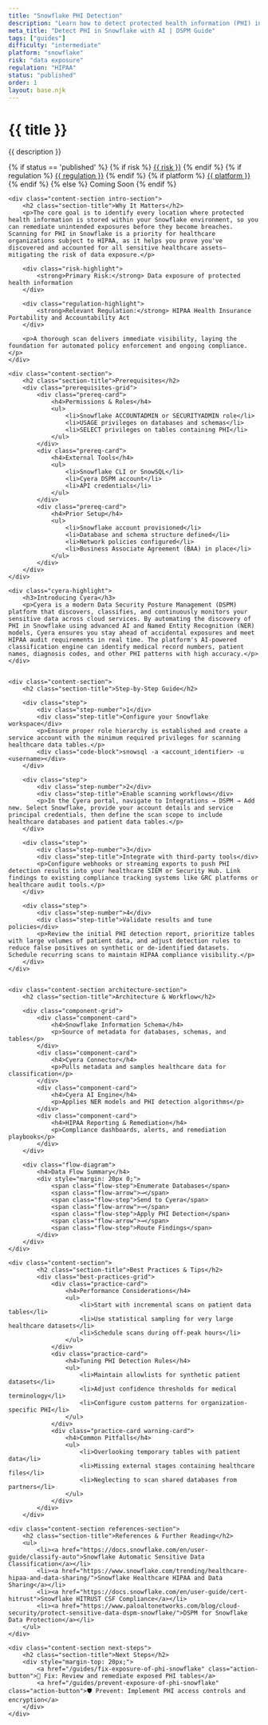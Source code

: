 ```yaml
---
title: "Snowflake PHI Detection"
description: "Learn how to detect protected health information (PHI) in Snowflake environments. Follow step-by-step guidance for HIPAA compliance."
meta_title: "Detect PHI in Snowflake with AI | DSPM Guide"
tags: ["guides"]
difficulty: "intermediate"
platform: "snowflake"
risk: "data exposure"
regulation: "HIPAA"
status: "published"
order: 1
layout: base.njk
---
```


<div class="container">
    <div class="header">
        <h1>{{ title }}</h1>
        <p>{{ description }}</p>
        <div class="guide-tags-container">
			<div class="guide-tags-wrapper">
		    {% if status == 'published' %}
		        {% if risk %}
		        <a href="/risk/{{ risk | downcase | replace: ' ', '-' }}/" class="guide-tag risk">{{ risk }}</a>
		        {% endif %}
		        {% if regulation %}
		        <a href="/regulation/{{ regulation | downcase | replace: ' ', '-' }}/" class="guide-tag regulation">{{ regulation }}</a>
		        {% endif %}
		        {% if platform %}
		        <a href="/platforms/{{ platform | downcase | replace: ' ', '-' }}/" class="guide-tag platform">{{ platform }}</a>
		        {% endif %}
		    {% else %}
		        <span class="guide-tag coming-soon">Coming Soon</span>
		    {% endif %}
		</div>
		</div>
    </div>

    <div class="content-section intro-section">
        <h2 class="section-title">Why It Matters</h2>
        <p>The core goal is to identify every location where protected health information is stored within your Snowflake environment, so you can remediate unintended exposures before they become breaches. Scanning for PHI in Snowflake is a priority for healthcare organizations subject to HIPAA, as it helps you prove you've discovered and accounted for all sensitive healthcare assets—mitigating the risk of data exposure.</p>
        
        <div class="risk-highlight">
            <strong>Primary Risk:</strong> Data exposure of protected health information
        </div>
        
        <div class="regulation-highlight">
            <strong>Relevant Regulation:</strong> HIPAA Health Insurance Portability and Accountability Act
        </div>
        
        <p>A thorough scan delivers immediate visibility, laying the foundation for automated policy enforcement and ongoing compliance.</p>
    </div>

    <div class="content-section">
        <h2 class="section-title">Prerequisites</h2>
        <div class="prerequisites-grid">
            <div class="prereq-card">
                <h4>Permissions & Roles</h4>
                <ul>
                    <li>Snowflake ACCOUNTADMIN or SECURITYADMIN role</li>
                    <li>USAGE privileges on databases and schemas</li>
                    <li>SELECT privileges on tables containing PHI</li>
                </ul>
            </div>
            <div class="prereq-card">
                <h4>External Tools</h4>
                <ul>
                    <li>Snowflake CLI or SnowSQL</li>
                    <li>Cyera DSPM account</li>
                    <li>API credentials</li>
                </ul>
            </div>
            <div class="prereq-card">
                <h4>Prior Setup</h4>
                <ul>
                    <li>Snowflake account provisioned</li>
                    <li>Database and schema structure defined</li>
                    <li>Network policies configured</li>
                    <li>Business Associate Agreement (BAA) in place</li>
                </ul>
            </div>
        </div>
    </div>
	
    <div class="cyera-highlight">
        <h3>Introducing Cyera</h3>
        <p>Cyera is a modern Data Security Posture Management (DSPM) platform that discovers, classifies, and continuously monitors your sensitive data across cloud services. By automating the discovery of PHI in Snowflake using advanced AI and Named Entity Recognition (NER) models, Cyera ensures you stay ahead of accidental exposures and meet HIPAA audit requirements in real time. The platform's AI-powered classification engine can identify medical record numbers, patient names, diagnosis codes, and other PHI patterns with high accuracy.</p>
    </div>
	

    <div class="content-section">
        <h2 class="section-title">Step-by-Step Guide</h2>
        
        <div class="step">
            <div class="step-number">1</div>
            <div class="step-title">Configure your Snowflake workspace</div>
            <p>Ensure proper role hierarchy is established and create a service account with the minimum required privileges for scanning healthcare data tables.</p>
            <div class="code-block">snowsql -a <account_identifier> -u <username></div>
        </div>

        <div class="step">
            <div class="step-number">2</div>
            <div class="step-title">Enable scanning workflows</div>
            <p>In the Cyera portal, navigate to Integrations → DSPM → Add new. Select Snowflake, provide your account details and service principal credentials, then define the scan scope to include healthcare databases and patient data tables.</p>
        </div>

        <div class="step">
            <div class="step-number">3</div>
            <div class="step-title">Integrate with third-party tools</div>
            <p>Configure webhooks or streaming exports to push PHI detection results into your healthcare SIEM or Security Hub. Link findings to existing compliance tracking systems like GRC platforms or healthcare audit tools.</p>
        </div>

        <div class="step">
            <div class="step-number">4</div>
            <div class="step-title">Validate results and tune policies</div>
            <p>Review the initial PHI detection report, prioritize tables with large volumes of patient data, and adjust detection rules to reduce false positives on synthetic or de-identified datasets. Schedule recurring scans to maintain HIPAA compliance visibility.</p>
        </div>
    </div>


    <div class="content-section architecture-section">
        <h2 class="section-title">Architecture & Workflow</h2>
        
        <div class="component-grid">
            <div class="component-card">
                <h4>Snowflake Information Schema</h4>
                <p>Source of metadata for databases, schemas, and tables</p>
            </div>
            <div class="component-card">
                <h4>Cyera Connector</h4>
                <p>Pulls metadata and samples healthcare data for classification</p>
            </div>
            <div class="component-card">
                <h4>Cyera AI Engine</h4>
                <p>Applies NER models and PHI detection algorithms</p>
            </div>
            <div class="component-card">
                <h4>HIPAA Reporting & Remediation</h4>
                <p>Compliance dashboards, alerts, and remediation playbooks</p>
            </div>
        </div>

        <div class="flow-diagram">
            <h4>Data Flow Summary</h4>
            <div style="margin: 20px 0;">
                <span class="flow-step">Enumerate Databases</span>
                <span class="flow-arrow">→</span>
                <span class="flow-step">Send to Cyera</span>
                <span class="flow-arrow">→</span>
                <span class="flow-step">Apply PHI Detection</span>
                <span class="flow-arrow">→</span>
                <span class="flow-step">Route Findings</span>
            </div>
        </div>
    </div>

	<div class="content-section">
	        <h2 class="section-title">Best Practices & Tips</h2>
	        <div class="best-practices-grid">
	            <div class="practice-card">
	                <h4>Performance Considerations</h4>
	                <ul>
	                    <li>Start with incremental scans on patient data tables</li>
	                    <li>Use statistical sampling for very large healthcare datasets</li>
	                    <li>Schedule scans during off-peak hours</li>
	                </ul>
	            </div>
	            <div class="practice-card">
	                <h4>Tuning PHI Detection Rules</h4>
	                <ul>
	                    <li>Maintain allowlists for synthetic patient datasets</li>
	                    <li>Adjust confidence thresholds for medical terminology</li>
	                    <li>Configure custom patterns for organization-specific PHI</li>
	                </ul>
	            </div>
	            <div class="practice-card warning-card">
	                <h4>Common Pitfalls</h4>
	                <ul>
	                    <li>Overlooking temporary tables with patient data</li>
	                    <li>Missing external stages containing healthcare files</li>
	                    <li>Neglecting to scan shared databases from partners</li>
	                </ul>
	            </div>
	        </div>
	    </div>

    <div class="content-section references-section">
        <h2 class="section-title">References & Further Reading</h2>
        <ul>
            <li><a href="https://docs.snowflake.com/en/user-guide/classify-auto">Snowflake Automatic Sensitive Data Classification</a></li>
            <li><a href="https://www.snowflake.com/trending/healthcare-hipaa-and-data-sharing/">Snowflake Healthcare HIPAA and Data Sharing</a></li>
            <li><a href="https://docs.snowflake.com/en/user-guide/cert-hitrust">Snowflake HITRUST CSF Compliance</a></li>
            <li><a href="https://www.paloaltonetworks.com/blog/cloud-security/protect-sensitive-data-dspm-snowflake/">DSPM for Snowflake Data Protection</a></li>
        </ul>
    </div>

    <div class="content-section next-steps">
        <h2 class="section-title">Next Steps</h2>
        <div style="margin-top: 20px;">
            <a href="/guides/fix-exposure-of-phi-snowflake" class="action-button">🔧 Fix: Review and remediate exposed PHI tables</a>
            <a href="/guides/prevent-exposure-of-phi-snowflake" class="action-button">🛡️ Prevent: Implement PHI access controls and encryption</a>
        </div>
    </div>
</div>